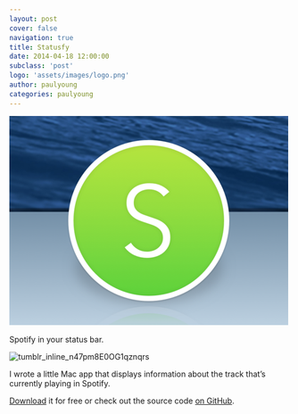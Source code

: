 ```yaml
---
layout: post
cover: false
navigation: true
title: Statusfy
date: 2014-04-18 12:00:00
subclass: 'post'
logo: 'assets/images/logo.png'
author: paulyoung
categories: paulyoung
---
```


<img src="assets/images/statusfy.png" />

Spotify in your status bar.

<img class="alignnone size-full wp-image-57" src="https://paulyoung.files.wordpress.com/2016/02/tumblr_inline_n47pm8e0og1qznqrs.png" alt="tumblr_inline_n47pm8E0OG1qznqrs" width="500" height="76" />

I wrote a little Mac app that displays information about the track that’s currently playing in Spotify.

<a href="https://github.com/paulyoung/Statusfy/releases" target="_blank">Download</a> it for free or check out the source code <a href="https://github.com/paulyoung/Statusfy" target="_blank">on GitHub</a>.
